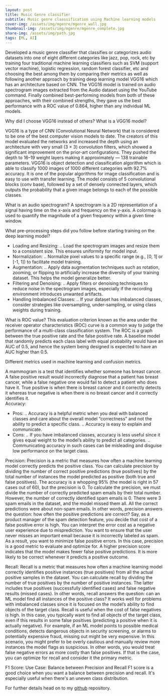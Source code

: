 ```yaml
---
layout: post
title: Music Genre classifier
subtitle: Music genre claassification using Machine learning models
cover-img: /assets/img/mgenre/mgenre_wall.jpg
thumbnail-img: /assets/img/mgenre/mgenre_complete.jpg
share-img: /assets/img/path.jpg
tags: [ML, AI]
---
```


Developed a music genre classifier that classifies or categorizes audio datasets into one of eight different categories like jazz, pop, rock, etc by training four traditional machine learning classifiers such as SVM (support vector machine), logistic regression, random forest classifier, etc and choosing the best among them by comparing their metrics as well as following another approach by training deep learning model VGG16 which has an architecture based on CNN.
The VGG16 model is trained on audio spectrogram images extracted from the Audio dataset using the YouTube command.
Finally combined best-performing models from both of these approaches, with their combined strengths, they gave us the best performance with a ROC value of 0.864, higher than any individual ML models.

Why did I choose VGG16 instead of others? What is a VGG16 model? 

VGG16 is a type of CNN (Convolutional Neural Network) that is considered to be one of the best computer vision models to date. The creators of this model evaluated the networks and increased the depth using an architecture with very small (3 × 3) convolution filters, which showed a significant improvement on the prior-art configurations. They pushed the depth to 16–19 weight layers making it approximately — 138 trainable parameters. 
VGG16 is object detection and classification algorithm which is able to classify 1000 images of 1000 different categories with 92.7% accuracy. It is one of the popular algorithms for image classification and is easy to use with transfer learning.
The model consists of 5 convolutional blocks (conv base), followed by a set of densely connected layers, which outputs the probability that a given image belongs to each of the possible classes.

 
What is an audio spectrogram?
A spectrogram is a 2D representation of a signal having time on the x-axis and frequency on the y-axis. A colormap is used to quantify the magnitude of a given frequency within a given time window.

What pre-processing steps did you follow before starting training on the deep learning model?
* Loading and Resizing:
.. Load the spectrogram images and resize them to a consistent size. This ensures uniformity for model input.
* Normalization:
.. Normalize pixel values to a specific range (e.g., [0, 1] or [-1, 1]) to facilitate model training.
* Augmentation:
.. Apply data augmentation techniques such as rotation, zooming, or flipping to artificially increase the diversity of your training dataset. This helps the model generalize better.
* Filtering and Denoising:
.. Apply filters or denoising techniques to reduce noise in the spectrogram images, especially if the recording environment introduces unwanted artifacts.
* Handling Imbalanced Classes:
.. If your dataset has imbalanced classes, consider strategies like oversampling, under-sampling, or using class weights during training.

What is ROC value?
This evaluation criterion known as the area under the receiver operator characteristics (ROC) curve is a common way to judge the performance of a multi-class classification system. The ROC is a graph between the true positive rate and the false positive rate. A baseline model that randomly predicts each class label with equal probability would have an AUC of 0.5, and hence the system being designed is expected to have an AUC higher than 0.5.

Different metrics used in machine learning and confusion metrics.

A mammogram is a test that identifies whether someone has breast cancer. A false positive result would incorrectly diagnose that a patient has breast cancer, while a false negative one would fail to detect a patient who does have it. True positive is when there is breast cancer and it correctly detects it whereas true negative is when there is no breast cancer and it correctly identifies it.  
Accuracy:
* Pros:
.. Accuracy is a helpful metric when you deal with balanced classes and care about the overall model “correctness” and not the ability to predict a specific class. 
.. Accuracy is easy to explain and communicate. 
* Cons:
.. If you have imbalanced classes, accuracy is less useful since it gives equal weight to the model’s ability to predict all categories. 
.. Communicating accuracy in such cases can be misleading and disguise low performance on the target class.

                                                            
Precision:
Precision is a metric that measures how often a machine learning model correctly predicts the positive class. You can calculate precision by dividing the number of correct positive predictions (true positives) by the total number of instances the model predicted as positive (both true and false positives).
The accuracy is a whopping 95% (the model is right in 57 cases out of 60), but the precision is 0. To calculate the precision, we must divide the number of correctly predicted spam emails by their total number. However, the number of correctly identified spam emails is 0. There were 3 spam emails in the dataset, and the model missed them all. All the correct predictions were about non-spam emails.
In other words, precision answers the question: how often the positive predictions are correct?
Say, as a product manager of the spam detection feature, you decide that cost of a false positive error is high. You can interpret the error cost as a negative user experience due to misprediction. You want to ensure that the user never misses an important email because it is incorrectly labeled as spam. As a result, you want to minimize false positive errors. 
In this case, precision is a good metric to evaluate and optimize for. A higher precision score indicates that the model makes fewer false positive predictions. It is more likely to be correct whenever it predicts a positive outcome.
                                                                     
Recall:
Recall is a metric that measures how often a machine learning model correctly identifies positive instances (true positives) from all the actual positive samples in the dataset. You can calculate recall by dividing the number of true positives by the number of positive instances. The latter includes true positives (successfully identified cases) and false negative results (missed cases).
In other words, recall answers the question: can an ML model find all instances of the positive class?
It works well for problems with imbalanced classes since it is focused on the model’s ability to find objects of the target class.
Recall is useful when the cost of false negatives is high. 
In this case, you typically want to find all objects of the target class, even if this results in some false positives (predicting a positive when it is actually negative).
For example, if an ML model points to possible medical conditions, detects dangerous objects in security screening, or alarms to potentially expensive fraud, missing out might be very expensive. In this scenario, you might prefer to be overly cautious and manually review more instances the model flags as suspicious. 
In other words, you would treat false negative errors as more costly than false positives. If that is the case, you can optimize for recall and consider it the primary metric.
                                                                  
F1 Score:
Use Case: Balance between Precision and Recall
F1 score is a good choice when you want a balance between precision and recall. It's especially useful when there's an uneven class distribution.

For further details head on to my [github][1] repository.

[1]:https://github.com/Vishnuvardhanchowhan/Music-Genre-Classification-IML-Project
